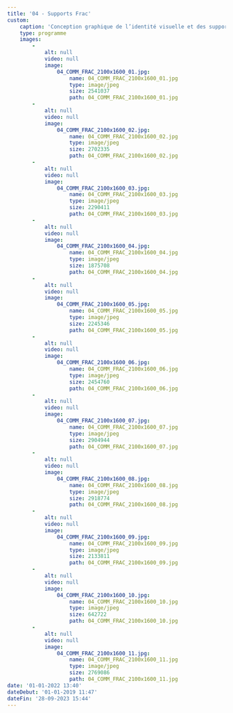 ```yaml
---
title: '04 - Supports Frac'
custom:
    caption: 'Conception graphique de l’identité visuelle et des supports de communication du Frac Sud - Cité de l’art contemporain'
    type: programme
    images:
        -
            alt: null
            video: null
            image:
                04_COMM_FRAC_2100x1600_01.jpg:
                    name: 04_COMM_FRAC_2100x1600_01.jpg
                    type: image/jpeg
                    size: 2541037
                    path: 04_COMM_FRAC_2100x1600_01.jpg
        -
            alt: null
            video: null
            image:
                04_COMM_FRAC_2100x1600_02.jpg:
                    name: 04_COMM_FRAC_2100x1600_02.jpg
                    type: image/jpeg
                    size: 2702335
                    path: 04_COMM_FRAC_2100x1600_02.jpg
        -
            alt: null
            video: null
            image:
                04_COMM_FRAC_2100x1600_03.jpg:
                    name: 04_COMM_FRAC_2100x1600_03.jpg
                    type: image/jpeg
                    size: 2290411
                    path: 04_COMM_FRAC_2100x1600_03.jpg
        -
            alt: null
            video: null
            image:
                04_COMM_FRAC_2100x1600_04.jpg:
                    name: 04_COMM_FRAC_2100x1600_04.jpg
                    type: image/jpeg
                    size: 1875708
                    path: 04_COMM_FRAC_2100x1600_04.jpg
        -
            alt: null
            video: null
            image:
                04_COMM_FRAC_2100x1600_05.jpg:
                    name: 04_COMM_FRAC_2100x1600_05.jpg
                    type: image/jpeg
                    size: 2245346
                    path: 04_COMM_FRAC_2100x1600_05.jpg
        -
            alt: null
            video: null
            image:
                04_COMM_FRAC_2100x1600_06.jpg:
                    name: 04_COMM_FRAC_2100x1600_06.jpg
                    type: image/jpeg
                    size: 2454760
                    path: 04_COMM_FRAC_2100x1600_06.jpg
        -
            alt: null
            video: null
            image:
                04_COMM_FRAC_2100x1600_07.jpg:
                    name: 04_COMM_FRAC_2100x1600_07.jpg
                    type: image/jpeg
                    size: 2904944
                    path: 04_COMM_FRAC_2100x1600_07.jpg
        -
            alt: null
            video: null
            image:
                04_COMM_FRAC_2100x1600_08.jpg:
                    name: 04_COMM_FRAC_2100x1600_08.jpg
                    type: image/jpeg
                    size: 2918774
                    path: 04_COMM_FRAC_2100x1600_08.jpg
        -
            alt: null
            video: null
            image:
                04_COMM_FRAC_2100x1600_09.jpg:
                    name: 04_COMM_FRAC_2100x1600_09.jpg
                    type: image/jpeg
                    size: 2133811
                    path: 04_COMM_FRAC_2100x1600_09.jpg
        -
            alt: null
            video: null
            image:
                04_COMM_FRAC_2100x1600_10.jpg:
                    name: 04_COMM_FRAC_2100x1600_10.jpg
                    type: image/jpeg
                    size: 642722
                    path: 04_COMM_FRAC_2100x1600_10.jpg
        -
            alt: null
            video: null
            image:
                04_COMM_FRAC_2100x1600_11.jpg:
                    name: 04_COMM_FRAC_2100x1600_11.jpg
                    type: image/jpeg
                    size: 2769086
                    path: 04_COMM_FRAC_2100x1600_11.jpg
date: '01-01-2022 13:40'
dateDebut: '01-01-2019 11:47'
dateFin: '28-09-2023 15:44'
---
```


